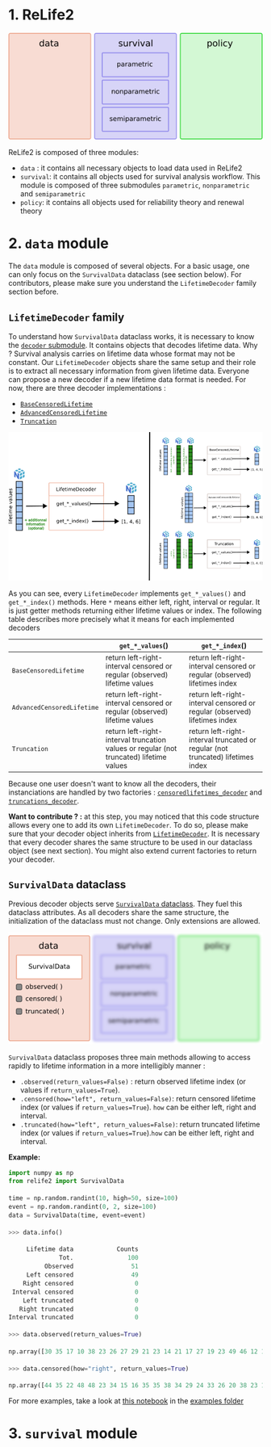 # 1. ReLife2

![](../img/relife_modules.png)

ReLife2 is composed of three modules:

- `data` : it contains all necessary objects to load data used in ReLife2
- `survival`: it contains all objects used for survival analysis workflow. This module is composed of three submodules `parametric`, `nonparametric` and `semiparametric`  
- `policy`: it contains all objects used for reliability theory and renewal theory


# 2. `data` module

The `data` module is composed of several objects. For a basic usage, one can only focus on the `SurvivalData` dataclass (see section below). For contributors, please make sure you understand the `LifetimeDecoder` family section before.

## `LifetimeDecoder` family

To understand how `SurvivalData` dataclass works, it is necessary to know the [`decoder` submodule](../relife2/data/decoder.py). It contains objects that decodes lifetime data. Why ? Survival analysis carries on lifetime data whose format may not be constant. Our `LifetimeDecoder` objects share the same setup and their role is to extract all necessary information from given lifetime data. Everyone can propose a new decoder if a new lifetime data format is needed. For now, there are three decoder implementations :

- [`BaseCensoredLifetime`](../relife2/data/decoder.py#L59)
- [`AdvancedCensoredLifetime`](../relife2/data/decoder.py#L117)
- [`Truncation`](../relife2/data/decoder.py#L171)

![](../img/data_decoder.png)

As you can see, every `LifetimeDecoder` implements `get_*_values()` and `get_*_index()` methods. Here `*` means either left, right, interval or regular. It is just getter methods returning either lifetime values or index. The following table describes more precisely what it means for each implemented decoders

| |`get_*_values`()|`get_*_index`()|
|-|-|-|
|`BaseCensoredLifetime`|return left-right-interval censored or regular (observed) lifetime values|return left-right-interval censored or regular (observed) lifetimes index|
|`AdvancedCensoredLifetime`|return left-right-interval censored or regular (observed) lifetime values|return left-right-interval censored or regular (observed) lifetimes index|
|`Truncation`|return left-right-interval truncation values or regular (not truncated) lifetime values|return left-right-interval truncated or regular (not truncated) lifetimes index|

Because one user doesn't want to know all the decoders, their instanciations are handled by two factories :  [`censoredlifetimes_decoder`](../relife2/data/decoder.py#L261) and [`truncations_decoder`](../relife2/data/decoder.py#L278).

**Want to contribute ? :** at this step, you may noticed that this code structure allows every one to add its own `LifetimeDecoder`. To do so, please make sure that your decoder object inherits from [`LifetimeDecoder`](../relife2/data/decoder.py#L6). It is necessary that every decoder shares the same structure to be used in our dataclass object (see next section). You might also extend current factories to return your decoder. 


## `SurvivalData` dataclass

Previous decoder objects serve [`SurvivalData` dataclass](../relife2/data/base.py#L10). They fuel this dataclass attributes. As all decoders share the same structure, the initialization of the dataclass must not change. Only extensions are allowed.

![](../img/relife_data.png)


`SurvivalData` dataclass proposes three main methods allowing to access rapidly to lifetime information in a more intelligibly manner :

- `.observed(return_values=False)` : return observed lifetime index (or values if `return_values=True`).
- `.censored(how="left", return_values=False)`: return censored lifetime index (or values if `return_values=True`). `how` can be either left, right and interval.
- `.truncated(how="left", return_values=False)`: return truncated lifetime index (or values if `return_values=True`).`how` can be either left, right and interval.

**Example:**
```python
import numpy as np
from relife2 import SurvivalData

time = np.random.randint(10, high=50, size=100)
event = np.random.randint(0, 2, size=100)
data = SurvivalData(time, event=event)

>>> data.info()

     Lifetime data            Counts
              Tot.               100
          Observed                51
     Left censored                49
    Right censored                 0
 Interval censored                 0
    Left truncated                 0
   Right truncated                 0
Interval truncated                 0

>>> data.observed(return_values=True)

np.array([30 35 17 10 38 23 26 27 29 21 23 14 21 17 27 19 23 49 46 12 13 49 10 14 ...])

>>> data.censored(how="right", return_values=True)

np.array([44 35 22 48 48 23 34 15 16 35 35 38 34 29 24 33 26 20 38 23 13 12 23 ..])
```

For more examples, take a look at [this notebook](../examples/data_examples.ipynb) in the [examples folder](../examples/)


# 3. `survival` module